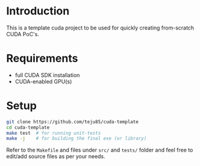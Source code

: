 # Introduction
This is a template cuda project to be used for quickly creating from-scratch
CUDA PoC's.

# Requirements
* full CUDA SDK installation
* CUDA-enabled GPU(s)

# Setup
```bash
git clone https://github.com/teju85/cuda-template
cd cuda-template
make test  # for running unit-tests
make -j    # for building the final exe (or library)
```
Refer to the `Makefile` and files under `src/` and `tests/` folder and feel free
to edit/add source files as per your needs.
